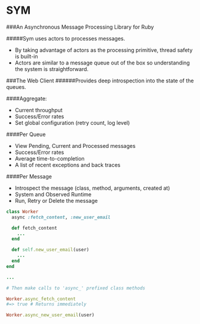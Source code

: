 # SYM
###An Asynchronous Message Processing Library for Ruby

#####Sym uses actors to processes messages.
- By taking advantage of actors as the processing primitive, thread safety is built-in
- Actors are similar to a message queue out of the box so understanding the system is straightforward.

###The Web Client
######Provides deep introspection into the state of the queues.

####Aggregate:
- Current throughput
- Success/Error rates
- Set global configuration (retry count, log level)

####Per Queue
- View Pending, Current and Processed messages
- Success/Error rates
- Average time-to-completion
- A list of recent exceptions and back traces

####Per Message
- Introspect the message (class, method, arguments, created at)
- System and Observed Runtime
- Run, Retry or Delete the message

```ruby
class Worker
  async :fetch_content, :new_user_email

  def fetch_content
    ...
  end

  def self.new_user_email(user)
    ...
  end
end

...

# Then make calls to 'async_' prefixed class methods

Worker.async_fetch_content
#=> true # Returns immediately

Worker.async_new_user_email(user)
